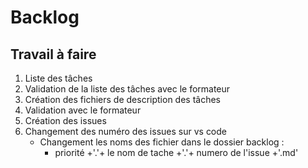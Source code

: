 # Backlog
## Travail à faire
1. Liste des tâches 
2. Validation de la liste des tâches avec le formateur
3. Création des fichiers de description des tâches
4. Validation avec le formateur 
5. Création des issues 
6. Changement des numéro des issues sur vs code
   - Changement les noms des fichier dans le dossier backlog :
     - priorité +'.'+ le nom de tache +'.'+  numero de l'issue +'.md'